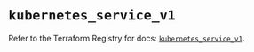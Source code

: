 # `kubernetes_service_v1`

Refer to the Terraform Registry for docs: [`kubernetes_service_v1`](https://registry.terraform.io/providers/hashicorp/kubernetes/2.33.0/docs/resources/service_v1).
